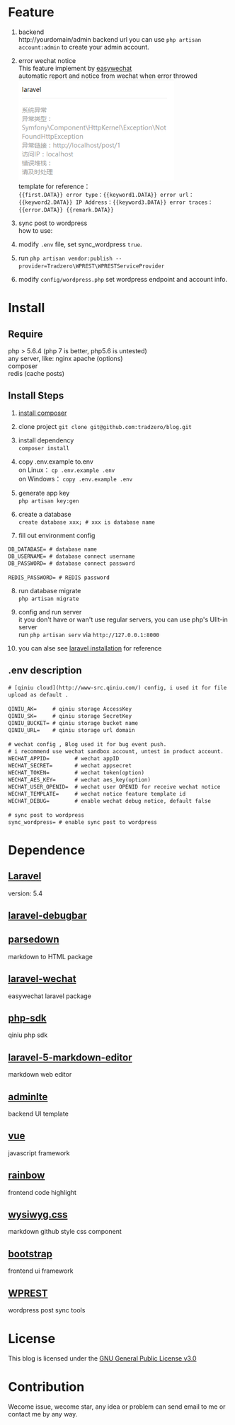 
# Feature

1. backend  
http://yourdomain/admin backend url you can use `php artisan account:admin` to create your admin account.

2. error wechat notice  
This feature implement by [easywechat](https://easywechat.org/)  
automatic report and notice from wechat when error throwed  
![example](../imgs/wechat_report.png)  
template for reference：  
`{{first.DATA}} error type：{{keyword1.DATA}} error url：{{keyword2.DATA}} IP Address：{{keyword3.DATA}} error traces：{{error.DATA}} {{remark.DATA}}`

3. sync post to wordpress  
how to use: 
1. modify `.env` file, set sync_wordpress `true`. 
2. run `php artisan vendor:publish --provider=Tradzero\WPREST\WPRESTServiceProvider`
3. modify `config/wordpress.php` set wordpress endpoint and account info.

# Install

## Require
php > 5.6.4 (php 7 is better, php5.6 is untested)  
any server, like: nginx apache (options)  
composer  
redis (cache posts)  

## Install Steps

1. [install composer](https://getcomposer.org/doc/00-intro.md)

2. clone project
`git clone git@github.com:tradzero/blog.git` 

3. install dependency  
`composer install`

4. copy .env.example to.env  
on Linux： `cp .env.example .env`  
on Windows： `copy .env.example .env`

5. generate app key  
`php artisan key:gen`

6. create a database  
`create database xxx; # xxx is database name`

7. fill out environment config  

```
DB_DATABASE= # database name
DB_USERNAME= # database connect username
DB_PASSWORD= # database connect password

REDIS_PASSWORD= # REDIS password
```

8. run database migrate  
`php artisan migrate`

9. config and run server  
it you don't have or wan't use regular servers, you can use php's  UIlt-in server  
run `php artisan serv` via `http://127.0.0.1:8000`

10. you can alse see [laravel installation](https://laravel.com/docs/5.4/installation) for reference

## .env description

```
# [qiniu cloud](http://www-src.qiniu.com/) config, i used it for file upload as default .

QINIU_AK=     # qiniu storage AccessKey
QINIU_SK=     # qiniu storage SecretKey
QINIU_BUCKET= # qiniu storage bucket name
QINIU_URL=    # qiniu storage url domain

# wechat config , Blog used it for bug event push.
# i recommend use wechat sandbox account, untest in product account.
WECHAT_APPID=        # wechat appID
WECHAT_SECRET=       # wechat appsecret
WECHAT_TOKEN=        # wechat token(option)
WECHAT_AES_KEY=      # wechat aes_key(option)
WECHAT_USER_OPENID=  # wechat user OPENID for receive wechat notice
WECHAT_TEMPLATE=     # wechat notice feature template id
WECHAT_DEBUG=        # enable wechat debug notice, default false

# sync post to wordpress
sync_wordpress= # enable sync post to wordpress
```

# Dependence

## [Laravel](https://laravel.com/)  
version: 5.4

## [laravel-debugbar](https://github.com/barryvdh/laravel-debugbar)

## [parsedown](https://github.com/erusev/parsedown)  
markdown to HTML package

## [laravel-wechat](https://easywechat.org/)  
easywechat laravel package

## [php-sdk](https://github.com/qiniu/php-sdk)  
qiniu php sdk

## [laravel-5-markdown-editor](https://github.com/yccphp/laravel-5-markdown-editor)  
markdown web editor

## [adminlte](https://adminlte.io/)  
backend UI template

## [vue](https://cn.vuejs.org/)
javascript framework

## [rainbow](https://github.com/ccampbell/rainbow)  
frontend code highlight

## [wysiwyg.css](https://github.com/jgthms/wysiwyg.css)
markdown github style css component

## [bootstrap](http://getbootstrap.com/)
frontend ui framework

## [WPREST](https://github.com/tradzero/WPREST)
wordpress post sync tools
# License

This blog is licensed under the [GNU General Public License v3.0](http://www.gnu.org/licenses/gpl-3.0.html)

# Contribution
Wecome issue, wecome star, any idea or problem can send email to me or contact me by any way.